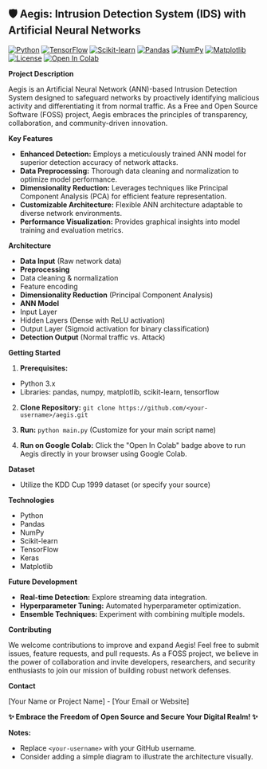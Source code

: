 ## 🛡️ Aegis: Intrusion Detection System (IDS) with Artificial Neural Networks

[![Python](https://img.shields.io/badge/Python-3.7%2B-brightgreen.svg)](https://www.python.org/)
[![TensorFlow](https://img.shields.io/badge/TensorFlow-2.4.1-FF6F00.svg)](https://www.tensorflow.org/)
[![Scikit-learn](https://img.shields.io/badge/Scikit--learn-0.24.1-F7931E.svg)](https://scikit-learn.org/)
[![Pandas](https://img.shields.io/badge/Pandas-1.2.4-150458.svg)](https://pandas.pydata.org/)
[![NumPy](https://img.shields.io/badge/NumPy-1.20.2-013243.svg)](https://numpy.org/)
[![Matplotlib](https://img.shields.io/badge/Matplotlib-3.4.2-brightgreen.svg)](https://matplotlib.org/)
[![License](https://img.shields.io/badge/License-GPL%20v3-blue.svg)](https://www.gnu.org/licenses/gpl-3.0)
[![Open In Colab](https://colab.research.google.com/assets/colab-badge.svg)](https://colab.research.google.com/drive/1BbiyYLLjUKEKLozuRTu_ip6UzlWX9v-1?usp=sharing)

**Project Description**

Aegis is an Artificial Neural Network (ANN)-based Intrusion Detection System designed to safeguard networks by proactively identifying malicious activity and differentiating it from normal traffic. As a Free and Open Source Software (FOSS) project, Aegis embraces the principles of transparency, collaboration, and community-driven innovation.

**Key Features**

- **Enhanced Detection:** Employs a meticulously trained ANN model for superior detection accuracy of network attacks.
- **Data Preprocessing:** Thorough data cleaning and normalization to optimize model performance.
- **Dimensionality Reduction:** Leverages techniques like Principal Component Analysis (PCA) for efficient feature representation.
- **Customizable Architecture:** Flexible ANN architecture adaptable to diverse network environments.
- **Performance Visualization:** Provides graphical insights into model training and evaluation metrics.

**Architecture**

- **Data Input** (Raw network data)
- **Preprocessing**
 - Data cleaning & normalization
 - Feature encoding
- **Dimensionality Reduction** (Principal Component Analysis)
- **ANN Model**
 - Input Layer
 - Hidden Layers (Dense with ReLU activation)
 - Output Layer (Sigmoid activation for binary classification)
- **Detection Output** (Normal traffic vs. Attack)

**Getting Started**

1. **Prerequisites:**
  - Python 3.x
  - Libraries: pandas, numpy, matplotlib, scikit-learn, tensorflow

2. **Clone Repository:** `git clone https://github.com/<your-username>/aegis.git`

3. **Run:** `python main.py` (Customize for your main script name)

4. **Run on Google Colab:** Click the "Open In Colab" badge above to run Aegis directly in your browser using Google Colab.

**Dataset**

- Utilize the KDD Cup 1999 dataset (or specify your source)

**Technologies**

- Python
- Pandas
- NumPy
- Scikit-learn
- TensorFlow
- Keras
- Matplotlib

**Future Development**

- **Real-time Detection:** Explore streaming data integration.
- **Hyperparameter Tuning:** Automated hyperparameter optimization.
- **Ensemble Techniques:** Experiment with combining multiple models.

**Contributing**

We welcome contributions to improve and expand Aegis! Feel free to submit issues, feature requests, and pull requests. As a FOSS project, we believe in the power of collaboration and invite developers, researchers, and security enthusiasts to join our mission of building robust network defenses.

**Contact**

[Your Name or Project Name] - [Your Email or Website]

**✨ Embrace the Freedom of Open Source and Secure Your Digital Realm! ✨**

**Notes:**

- Replace `<your-username>` with your GitHub username.
- Consider adding a simple diagram to illustrate the architecture visually.
